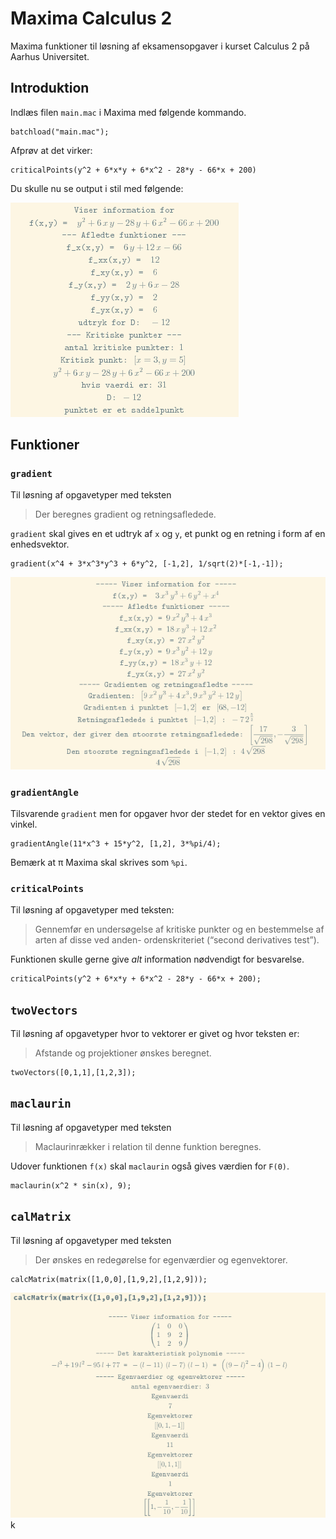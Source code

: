 # Maxima Calculus 2

Maxima funktioner til løsning af eksamensopgaver i kurset Calculus 2 på Aarhus Universitet.

## Introduktion

Indlæs filen `main.mac` i Maxima med følgende kommando.

```
batchload("main.mac");
```

Afprøv at det virker:

```
criticalPoints(y^2 + 6*x*y + 6*x^2 - 28*y - 66*x + 200)
```

Du skulle nu se output i stil med følgende:

![criticalPoints output](/criticalpoints.png?raw=true)

## Funktioner

### `gradient`

Til løsning af opgavetyper med teksten

> Der beregnes gradient og retningsafledede.

`gradient` skal gives en et udtryk af `x` og `y`, et punkt og en
retning i form af en enhedsvektor.

```
gradient(x^4 + 3*x^3*y^3 + 6*y^2, [-1,2], 1/sqrt(2)*[-1,-1]);
```

![gradient output](/gradient.png?raw=true)

### `gradientAngle`

Tilsvarende `gradient` men for opgaver hvor der stedet for en vektor
gives en vinkel.

```
gradientAngle(11*x^3 + 15*y^2, [1,2], 3*%pi/4);
```

Bemærk at π Maxima skal skrives som `%pi`.

### `criticalPoints`

Til løsning af opgavetyper med teksten:

> Gennemfør en undersøgelse af kritiske punkter og en bestemmelse af
arten af disse ved anden- ordenskriteriet (“second derivatives test”).

Funktionen skulle gerne give _alt_ information nødvendigt for
besvarelse.

```
criticalPoints(y^2 + 6*x*y + 6*x^2 - 28*y - 66*x + 200);
```

## `twoVectors`

Til løsning af opgavetyper hvor to vektorer er givet og hvor teksten
er:

> Afstande og projektioner ønskes beregnet.

```
twoVectors([0,1,1],[1,2,3]);
```

## `maclaurin`

Til løsning af opgavetyper med teksten

> Maclaurinrækker i relation til denne funktion beregnes.

Udover funktionen `f(x)` skal `maclaurin` også gives værdien for `F(0)`.

```
maclaurin(x^2 * sin(x), 9);
```

## `calMatrix`

Til løsning af opgavetyper med teksten

> Der ønskes en redegørelse for egenværdier og egenvektorer.

```
calcMatrix(matrix([1,0,0],[1,9,2],[1,2,9]));
```

![calcMatrix output](/calcmatrix.png?raw=true)k